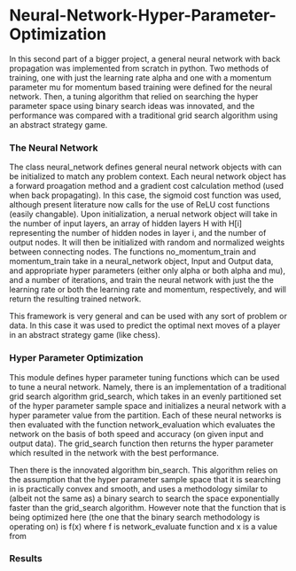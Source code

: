 # Neural-Network-Hyper-Parameter-Optimization
In this second part of a bigger project, a general neural network with back propagation was implemented from scratch in python.  Two methods of training, one with just the learning rate alpha and one with a momentum parameter mu for momentum based training were defined for the neural network. Then, a tuning algorithm that relied on searching the hyper parameter space using binary search ideas was innovated, and the performance was compared with a traditional grid search algorithm using an abstract strategy game.

### The Neural Network
The class neural_network defines general neural network objects with can be initialized to match any problem context. Each neural network object has a forward proagation method and a gradient cost calculation method (used when back propagating). In this case, the sigmoid cost function was used, although present literature now calls for the use of ReLU cost functions (easily changable). Upon initialization, a nerual network object will take in the number of input layers, an array of hidden layers H with H[i] representing the number of hidden nodes in layer i, and the number of output nodes. It will then be initialized with random and normalized weights between connecting nodes. The functions no_momentum_train and momentum_train take in a neural_network object, Input and Output data, and appropriate hyper parameters (either only alpha or both alpha and mu), and a number of iterations, and train the neural network with just the the learning rate or both the learning rate and momentum, respectively, and will return the resulting trained network.

This framework is very general and can be used with any sort of problem or data. In this case it was used to predict the optimal next moves of a player in an abstract strategy game (like chess).

### Hyper Parameter Optimization
This module defines hyper parameter tuning functions which can be used to tune a neural network. Namely, there is an implementation of a traditional grid search algorithm grid_search, which takes in an evenly partitioned set of the hyper parameter sample space and initializes a neural network with a hyper parameter value from the partition. Each of these neural networks is then evaluated with the function network_evaluation which evaluates the network on the basis of both speed and accuracy (on given input and output data). The grid_search function then returns the hyper parameter which resulted in the network with the best performance.

Then there is the innovated algorithm bin_search. This algorithm relies on the assumption that the hyper parameter sample space that it is searching in is practically convex and smooth, and uses a methodology similar to (albeit not the same as) a binary search to search the space exponentially faster than the grid_search algorithm. However note that the function that is being optimized here (the one that the binary search methodology is operating on) is f(x) where f is network_evaluate function and x is a value from

### Results

<!-- Improvement using gradient descent with network_evaluate, perhaps heuristically combine methods -->
<!-- Incomplete -->
